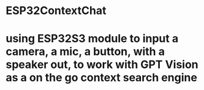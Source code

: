 # ESP32ContextChat
# using ESP32S3 module to input a camera, a mic, a button, with a speaker out, to work with GPT Vision as a on the go context search engine
